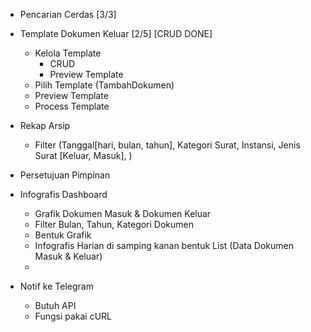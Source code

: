 -   Pencarian Cerdas [3/3]
-   Template Dokumen Keluar [2/5] [CRUD DONE]
    - Kelola Template
        - CRUD
        - Preview Template
    - Pilih Template (TambahDokumen)
    - Preview Template
    - Process Template
-   Rekap Arsip
    -   Filter (Tanggal[hari, bulan, tahun], Kategori Surat, Instansi, Jenis Surat [Keluar, Masuk], )

- Persetujuan Pimpinan

- Infografis Dashboard
  - Grafik Dokumen Masuk & Dokumen Keluar
  - Filter Bulan, Tahun, Kategori Dokumen
  - Bentuk Grafik
  - Infografis Harian di samping kanan bentuk List (Data Dokumen Masuk & Keluar)
  - 

- Notif ke Telegram 
  - Butuh API
  - Fungsi pakai cURL
